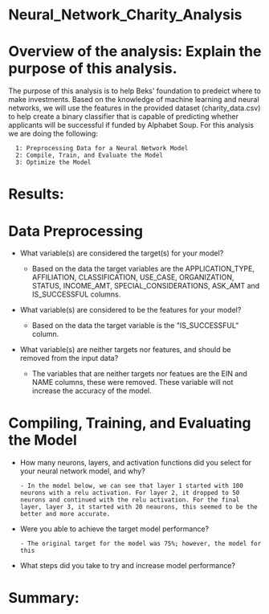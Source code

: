 # Neural_Network_Charity_Analysis

# Overview of the analysis: Explain the purpose of this analysis.

The purpose of this analysis is to help Beks' foundation to predeict where to make investments. Based on the knowledge of machine learning and neural networks, we will use the features in the provided dataset (charity_data.csv) to help create a binary classifier that is capable of predicting whether applicants will be successful if funded by Alphabet Soup. For this analysis we are doing the following: 

      1: Preprocessing Data for a Neural Network Model
      2: Compile, Train, and Evaluate the Model
      3: Optimize the Model


# Results: 
  # Data Preprocessing

* What variable(s) are considered the target(s) for your model?
     
     - Based on the data the target variables are the APPLICATION_TYPE, AFFILIATION, CLASSIFICATION, USE_CASE, ORGANIZATION, STATUS, INCOME_AMT, SPECIAL_CONSIDERATIONS, ASK_AMT and IS_SUCCESSFUL columns.

* What variable(s) are considered to be the features for your model?
     
     - Based on the data the target variable is the "IS_SUCCESSFUL" column.
      
* What variable(s) are neither targets nor features, and should be removed from the input data?
     
     - The variables that are neither targets nor featues are the EIN and NAME columns, these were removed. These variable will not increase the accuracy of the model. 
      

# Compiling, Training, and Evaluating the Model

* How many neurons, layers, and activation functions did you select for your neural network model, and why?

      - In the model below, we can see that layer 1 started with 100 neurons with a relu activation. For layer 2, it dropped to 50 neurons and continued with the relu activation. For the final layer, layer 3, it started with 20 neaurons, this seemed to be the better and more accurate. 

* Were you able to achieve the target model performance?
      
      - The original target for the model was 75%; however, the model for this 


* What steps did you take to try and increase model performance?


# Summary: 


